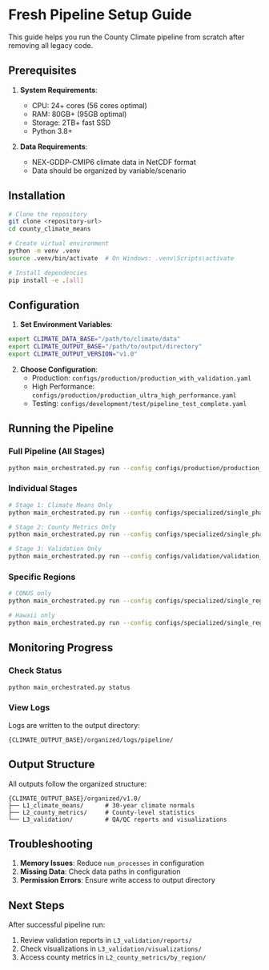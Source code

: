 # Fresh Pipeline Setup Guide

This guide helps you run the County Climate pipeline from scratch after removing all legacy code.

## Prerequisites

1. **System Requirements**:
   - CPU: 24+ cores (56 cores optimal)
   - RAM: 80GB+ (95GB optimal)
   - Storage: 2TB+ fast SSD
   - Python 3.8+

2. **Data Requirements**:
   - NEX-GDDP-CMIP6 climate data in NetCDF format
   - Data should be organized by variable/scenario

## Installation

```bash
# Clone the repository
git clone <repository-url>
cd county_climate_means

# Create virtual environment
python -m venv .venv
source .venv/bin/activate  # On Windows: .venv\Scripts\activate

# Install dependencies
pip install -e .[all]
```

## Configuration

1. **Set Environment Variables**:
```bash
export CLIMATE_DATA_BASE="/path/to/climate/data"
export CLIMATE_OUTPUT_BASE="/path/to/output/directory"
export CLIMATE_OUTPUT_VERSION="v1.0"
```

2. **Choose Configuration**:
   - Production: `configs/production/production_with_validation.yaml`
   - High Performance: `configs/production/production_ultra_high_performance.yaml`
   - Testing: `configs/development/test/pipeline_test_complete.yaml`

## Running the Pipeline

### Full Pipeline (All Stages)
```bash
python main_orchestrated.py run --config configs/production/production_with_validation.yaml
```

### Individual Stages
```bash
# Stage 1: Climate Means Only
python main_orchestrated.py run --config configs/specialized/single_phase/phase1_means_only.yaml

# Stage 2: County Metrics Only
python main_orchestrated.py run --config configs/specialized/single_phase/phase2_metrics_only.yaml

# Stage 3: Validation Only
python main_orchestrated.py run --config configs/validation/validation_conus_all_precipitation.yaml
```

### Specific Regions
```bash
# CONUS only
python main_orchestrated.py run --config configs/specialized/single_region/means_conus_ssp585_flexible.yaml

# Hawaii only
python main_orchestrated.py run --config configs/specialized/single_region/means_hawaii_ssp585_flexible.yaml
```

## Monitoring Progress

### Check Status
```bash
python main_orchestrated.py status
```

### View Logs
Logs are written to the output directory:
```
{CLIMATE_OUTPUT_BASE}/organized/logs/pipeline/
```

## Output Structure

All outputs follow the organized structure:
```
{CLIMATE_OUTPUT_BASE}/organized/v1.0/
├── L1_climate_means/      # 30-year climate normals
├── L2_county_metrics/     # County-level statistics
└── L3_validation/         # QA/QC reports and visualizations
```

## Troubleshooting

1. **Memory Issues**: Reduce `num_processes` in configuration
2. **Missing Data**: Check data paths in configuration
3. **Permission Errors**: Ensure write access to output directory

## Next Steps

After successful pipeline run:
1. Review validation reports in `L3_validation/reports/`
2. Check visualizations in `L3_validation/visualizations/`
3. Access county metrics in `L2_county_metrics/by_region/`